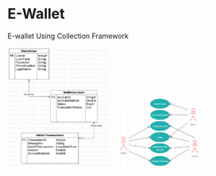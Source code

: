 # E-Wallet
E-wallet Using  Collection Framework

<img src="https://github.com/ajeetAk47/E-Wallet/blob/master/ERDDiagram1.jpg" width="40%"></img>
<img src="https://github.com/ajeetAk47/E-Wallet/blob/master/Usecase1.PNG" width="40%"></img>
